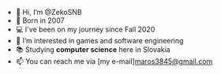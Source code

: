 - 👋 Hi, I’m @ZekoSNB
- 👶 Born in 2007
- 💻 I've been on my journey since Fall 2020
- 👀 I’m interested in games and software engineering
- 📚 Studying **computer science** here in Slovakia
- 📫 You can reach me via [my e-mail]<maros3845@gmail.com>

<!---
ZekoSNB/ZekoSNB is a ✨ special ✨ repository because its `README.md` (this file) appears on your GitHub profile.
You can click the Preview link to take a look at your changes.
--->
